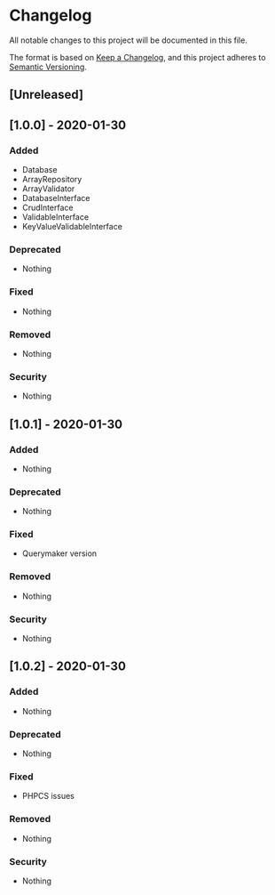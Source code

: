 # Changelog
All notable changes to this project will be documented in this file.

The format is based on [Keep a Changelog](https://keepachangelog.com/en/1.0.0/),
and this project adheres to [Semantic Versioning](https://semver.org/spec/v2.0.0.html).

## [Unreleased]

## [1.0.0] - 2020-01-30

### Added
- Database
- ArrayRepository
- ArrayValidator
- DatabaseInterface
- CrudInterface
- ValidableInterface
- KeyValueValidableInterface

### Deprecated
- Nothing

### Fixed
- Nothing

### Removed
- Nothing

### Security
- Nothing


## [1.0.1] - 2020-01-30

### Added
- Nothing

### Deprecated
- Nothing

### Fixed
- Querymaker version

### Removed
- Nothing

### Security
- Nothing

## [1.0.2] - 2020-01-30

### Added
- Nothing

### Deprecated
- Nothing

### Fixed
- PHPCS issues

### Removed
- Nothing

### Security
- Nothing

